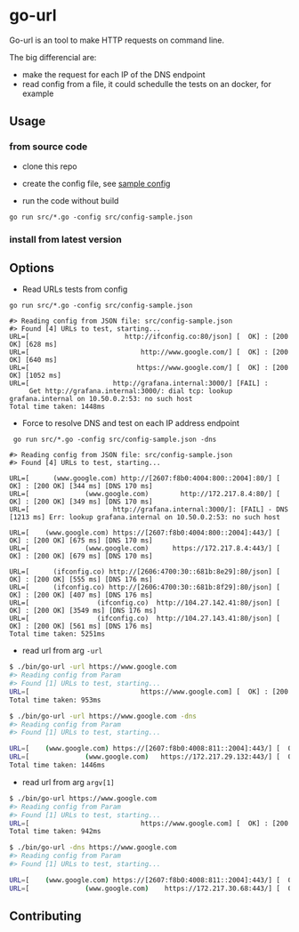 # go-url

Go-url is an tool to make HTTP requests on command line.

The big differencial are:
- make the request for each IP of the DNS endpoint
- read config from a file, it could schedulle the tests on an docker, for example

## Usage

### from source code

* clone this repo

* create the config file, see [sample config](./src/config-sample.json)

* run the code without build

`go run src/*.go -config src/config-sample.json`

### install from latest version

<TODO>


## Options

* Read URLs tests from config

`go run src/*.go -config src/config-sample.json`
```text
#> Reading config from JSON file: src/config-sample.json
#> Found [4] URLs to test, starting...
URL=[                        http://ifconfig.co:80/json] [  OK] : [200 OK] [628 ms]
URL=[                            http://www.google.com/] [  OK] : [200 OK] [640 ms]
URL=[                           https://www.google.com/] [  OK] : [200 OK] [1052 ms]
URL=[                     http://grafana.internal:3000/] [FAIL] : 
	 Get http://grafana.internal:3000/: dial tcp: lookup grafana.internal on 10.50.0.2:53: no such host
Total time taken: 1448ms

```

* Force to resolve DNS and test on each IP address endpoint

` go run src/*.go -config src/config-sample.json -dns`
```text
#> Reading config from JSON file: src/config-sample.json
#> Found [4] URLs to test, starting...

URL=[      (www.google.com) http://[2607:f8b0:4004:800::2004]:80/] [  OK] : [200 OK] [344 ms] [DNS 170 ms]
URL=[              (www.google.com)        http://172.217.8.4:80/] [  OK] : [200 OK] [349 ms] [DNS 170 ms]
URL=[                     http://grafana.internal:3000/]: [FAIL] - DNS [1213 ms] Err: lookup grafana.internal on 10.50.0.2:53: no such host

URL=[    (www.google.com) https://[2607:f8b0:4004:800::2004]:443/] [  OK] : [200 OK] [675 ms] [DNS 170 ms]
URL=[              (www.google.com)      https://172.217.8.4:443/] [  OK] : [200 OK] [679 ms] [DNS 170 ms]

URL=[      (ifconfig.co) http://[2606:4700:30::681b:8e29]:80/json] [  OK] : [200 OK] [555 ms] [DNS 176 ms]
URL=[      (ifconfig.co) http://[2606:4700:30::681b:8f29]:80/json] [  OK] : [200 OK] [407 ms] [DNS 176 ms]
URL=[                 (ifconfig.co)  http://104.27.142.41:80/json] [  OK] : [200 OK] [3549 ms] [DNS 176 ms]
URL=[                 (ifconfig.co)  http://104.27.143.41:80/json] [  OK] : [200 OK] [561 ms] [DNS 176 ms]
Total time taken: 5251ms

``` 

* read url from arg `-url`

```bash
$ ./bin/go-url -url https://www.google.com
#> Reading config from Param
#> Found [1] URLs to test, starting...
URL=[                            https://www.google.com] [  OK] : [200 OK] [952 ms]
Total time taken: 953ms

$ ./bin/go-url -url https://www.google.com -dns
#> Reading config from Param
#> Found [1] URLs to test, starting...

URL=[    (www.google.com) https://[2607:f8b0:4008:811::2004]:443/] [  OK] : [200 OK] [962 ms] [DNS 106 ms]
URL=[              (www.google.com)   https://172.217.29.132:443/] [  OK] : [200 OK] [377 ms] [DNS 106 ms]
Total time taken: 1446ms


```


* read url from arg `argv[1]`

```bash
$ ./bin/go-url https://www.google.com
#> Reading config from Param
#> Found [1] URLs to test, starting...
URL=[                            https://www.google.com] [  OK] : [200 OK] [942 ms]
Total time taken: 942ms

$ ./bin/go-url -dns https://www.google.com
#> Reading config from Param
#> Found [1] URLs to test, starting...

URL=[    (www.google.com) https://[2607:f8b0:4008:811::2004]:443/] [  OK] : [200 OK] [1870 ms] [DNS 113 ms]
URL=[              (www.google.com)    https://172.217.30.68:443/] [  OK] : [200 OK] [236 ms] [DNS 113 ms]

```

## Contributing

<TODO>

